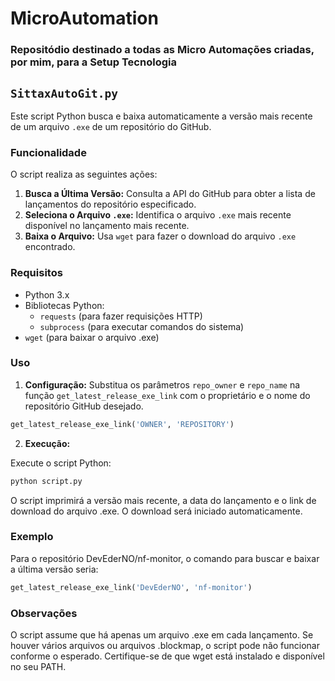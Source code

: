 # MicroAutomation

### Repositódio destinado a todas as Micro Automações criadas, por mim, para a Setup Tecnologia

## `SittaxAutoGit.py`

Este script Python busca e baixa automaticamente a versão mais recente de um arquivo `.exe` de um repositório do GitHub.

### Funcionalidade

O script realiza as seguintes ações:

1. **Busca a Última Versão:** Consulta a API do GitHub para obter a lista de lançamentos do repositório especificado.
2. **Seleciona o Arquivo `.exe`:** Identifica o arquivo `.exe` mais recente disponível no lançamento mais recente.
3. **Baixa o Arquivo:** Usa `wget` para fazer o download do arquivo `.exe` encontrado.

### Requisitos

- Python 3.x
- Bibliotecas Python:
  - `requests` (para fazer requisições HTTP)
  - `subprocess` (para executar comandos do sistema)
- `wget` (para baixar o arquivo .exe)

### Uso

1. **Configuração:**
Substitua os parâmetros `repo_owner` e `repo_name` na função `get_latest_release_exe_link` com o proprietário e o nome do repositório GitHub desejado.

```python
get_latest_release_exe_link('OWNER', 'REPOSITORY')
````

2. **Execução:**

Execute o script Python:
  
````bash
python script.py
````
O script imprimirá a versão mais recente, a data do lançamento e o link de download do arquivo .exe. O download será iniciado automaticamente.

### Exemplo
Para o repositório DevEderNO/nf-monitor, o comando para buscar e baixar a última versão seria:

````python
get_latest_release_exe_link('DevEderNO', 'nf-monitor')
````

### Observações
O script assume que há apenas um arquivo .exe em cada lançamento. Se houver vários arquivos ou arquivos .blockmap, o script pode não funcionar conforme o esperado.
Certifique-se de que wget está instalado e disponível no seu PATH.
